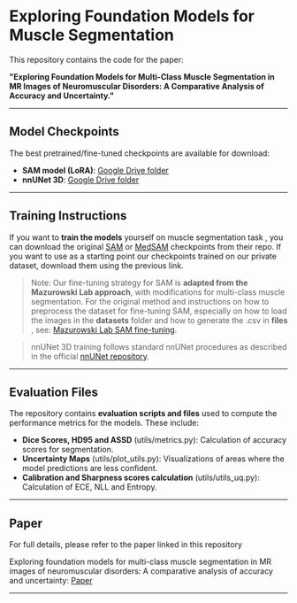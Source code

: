 # Exploring Foundation Models for Muscle Segmentation

This repository contains the code for the paper:

**"Exploring Foundation Models for Multi-Class Muscle Segmentation in MR Images of Neuromuscular Disorders: A Comparative Analysis of Accuracy and Uncertainty."**

---

##  Model Checkpoints

The best pretrained/fine-tuned checkpoints are available for download:

* **SAM model (LoRA)**: [Google Drive folder](https://drive.google.com/drive/folders/1xkSoc7jyghColvpSKVHvvjaWS-bqgOdQ?usp=sharing)
* **nnUNet 3D**: [Google Drive folder](https://drive.google.com/drive/folders/1-3-zFsE33FG4EuEP6QT6F_7mujICGGX4?usp=sharing)

---

##  Training Instructions

If you want to **train the models** yourself on muscle segmentation task , you can download the original [SAM](https://github.com/facebookresearch/segment-anything) or [MedSAM](https://github.com/bowang-lab/MedSAM) checkpoints from their repo. If you want to use as a starting point our checkpoints trained on our private dataset, download them using the previous link.


> Note: Our fine-tuning strategy for SAM is **adapted from the Mazurowski Lab approach**, with modifications for multi-class muscle segmentation.  For the original method and instructions on how to preprocess the dataset for fine-tuning SAM, especially on how to load the images in the **datasets** folder and how to generate the .csv in **files** , see: [Mazurowski Lab SAM fine-tuning](https://github.com/mazurowski-lab/finetune-SAM).

> nnUNet 3D training follows standard nnUNet procedures as described in the official [nnUNet repository](https://github.com/MIC-DKFZ/nnUNet).

---

##  Evaluation Files

The repository contains **evaluation scripts and files** used to compute the performance metrics for the models. These include:

* **Dice Scores, HD95 and ASSD** (utils/metrics.py): Calculation of accuracy scores for segmentation.
* **Uncertainty Maps** (utils/plot_utils.py): Visualizations of areas where the model predictions are less confident.
* **Calibration and Sharpness scores calculation** (utils/utils_uq.py): Calculation of ECE, NLL and Entropy.

---

##  Paper

For full details, please refer to the paper linked in this repository

Exploring foundation models for multi-class muscle segmentation in MR images of neuromuscular disorders: A comparative analysis of accuracy and uncertainty: [Paper](https://www.sciencedirect.com/science/article/pii/S0169260725004523)

---
